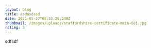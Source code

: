 ```yaml
---
layout: blog
title: asdasdasd
date: 2021-05-27T08:52:29.248Z
thumbnail: /images/uploads/staffordshire-certificate-main-001.jpg
rating: 3
---
```

sdfsdf
